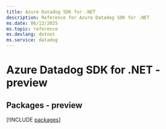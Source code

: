 ```yaml
---
title: Azure Datadog SDK for .NET
description: Reference for Azure Datadog SDK for .NET
ms.date: 06/13/2025
ms.topic: reference
ms.devlang: dotnet
ms.service: datadog
---
```

# Azure Datadog SDK for .NET - preview
## Packages - preview
[!INCLUDE [packages](datadog-index.md)]